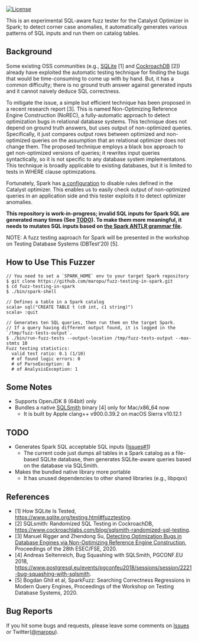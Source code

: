 [![License](http://img.shields.io/:license-Apache_v2-blue.svg)](https://github.com/maropu/fuzz-testing-in-spark/blob/master/LICENSE)

This is an experimental SQL-aware fuzz tester for the Catalyst Optimizer in Spark; to detect corner case anomalies,
it automatically generates various patterns of SQL inputs and run them on catalog tables.

## Background

Some existing OSS communities (e.g., [SQLite](https://www.sqlite.org/testing.html#fuzztesting) [1] and
[CockroachDB](https://www.cockroachlabs.com/blog/sqlsmith-randomized-sql-testing/) [2])
already have exploited the automatic testing technique for finding the bugs that would be time-consuming to come up with by hand.
But, it has a common difficulty; there is no ground truth answer against generated inputs and it cannot naively deduce SQL correctness.

To mitigate the issue, a simple but efficient technique has been proposed in a recent research report [3].
This is named Non-Optimizing Reference Engine Construction (NoREC), a fully-automatic approach to detect optimization bugs in relational database systems.
This technique does not depend on ground truth answers, but uses output of non-optimized queries.
Specifically, it just compares output rows between optimized and non-optimized queries
on the assumption that an relational optimizer does not change them.
The proposed technique employs a black box approach to get non-optimized versions of queries;
it rewrites input queries syntactically, so it is not specific to any database system implementatons.
This technique is broadly applicable to existing databases, but it is limited to tests in WHERE clause optimizations.

Fortunately, Spark has [a configuration](https://github.com/apache/spark/blob/8bbb666622e042c1533da294ac7b504b6aaa694a/sql/catalyst/src/main/scala/org/apache/spark/sql/internal/SQLConf.scala#L184-L191) to disable rules defined in the Catalyst optimizer.
This enables us to easily check output of non-optimized queries in an application side and
this tester exploits it to detect optimizer anomalies.

**This repository is work-in-progress; invalid SQL inputs for Spark SQL are generated many times (See [TODO](https://github.com/maropu/fuzz-testing-in-spark#todo)). To make them more meaningful, it needs to mutates SQL inputs based on [the Spark ANTLR grammar file](https://github.com/apache/spark/blob/master/sql/catalyst/src/main/antlr4/org/apache/spark/sql/catalyst/parser/SqlBase.g4).**

NOTE: A fuzz testing aaproach for Spark will be presented in the workshop on Testing Database Systems (DBTest'20) [5].

## How to Use This Fuzzer

    // You need to set a `SPARK_HOME` env to your target Spark repository
    $ git clone https://github.com/maropu/fuzz-testing-in-spark.git
    $ cd fuzz-testing-in-spark
    $ ./bin/spark-shell

    // Defines a table in a Spark catalog
    scala> sql("CREATE TABLE t (c0 int, c1 string)")
    scala> :quit

    // Generates ten SQL queries, then run them on the target Spark.
    // If a query having different output found, it is logged in the `/tmp/fuzz-tests-output`.
    $ ./bin/run-fuzz-tests --output-location /tmp/fuzz-tests-output --max-stmts 10
    Fuzz testing statistics:
      valid test ratio: 0.1 (1/10)
      # of found logic errors: 0
      # of ParseException: 8
      # of AnalysisException: 1

## Some Notes

 - Supports OpenJDK 8 (64bit) only
 - Bundles a native [SQLSmith](https://github.com/anse1/sqlsmith) binary [4] only for Mac/x86_64 now
   - It is built by Apple clang++ v900.0.39.2 on macOS Sierra v10.12.1

## TODO

 - Generates Spark SQL acceptable SQL inputs ([Issues#1](https://github.com/maropu/fuzz-testing-for-spark/issues/1))
   - The current code just dumps all tables in a Spark catalog as a file-based SQLite database, then generates SQLite-aware queries based on the database via SQLSmith.
 - Makes the bundled native library more portable
   - It has unused dependencies to other shared libraries (e.g., libpqxx)

## References

 - [1] How SQLite Is Tested, https://www.sqlite.org/testing.html#fuzztesting.
 - [2] SQLsmith: Randomized SQL Testing in CockroachDB, https://www.cockroachlabs.com/blog/sqlsmith-randomized-sql-testing.
 - [3] Manuel Rigger and Zhendong Su, [Detecting Optimization Bugs in Database Engines via Non-Optimizing Reference Engine Construction](https://www.manuelrigger.at/publications/), Proceedings of the 28th ESEC/FSE, 2020.
 - [4] Andreas Seltenreich, Bug Squashing with SQLSmith, PGCONF.EU 2018, https://www.postgresql.eu/events/pgconfeu2018/sessions/session/2221-bug-squashing-with-sqlsmith.
 - [5] Bogdan Ghit et al, SparkFuzz: Searching Correctness Regressions in Modern Query Engines, Proceedings of the Workshop on Testing Database Systems, 2020.

## Bug Reports

If you hit some bugs and requests, please leave some comments on [Issues](https://github.com/maropu/fuzz-testing-in-spark/issues)
or Twitter([@maropu](http://twitter.com/#!/maropu)).

